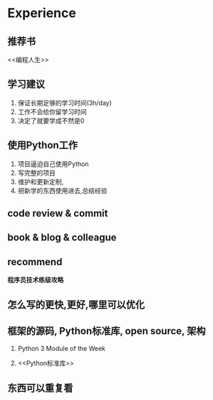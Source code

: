 Experience
==========

## 推荐书

<<编程人生>>

## 学习建议

1. 保证长期足够的学习时间(3h/day)
2. 工作不会给你留学习时间
3. 决定了就要学成不然是0

## 使用Python工作

1. 项目逼迫自己使用Python
2. 写完整的项目
3. 维护和更新定制,
4. 把新学的东西使用进去,总结经验

## code review & commit

## book & blog & colleague

## recommend

**程序员技术练级攻略**

## 怎么写的更快,更好,哪里可以优化

## 框架的源码, Python标准库, open source, 架构

1. Python 3 Module of the Week

2. <<Python标准库>>

## 东西可以重复看